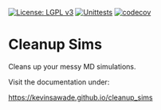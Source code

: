 [![License: LGPL v3](https://img.shields.io/badge/License-LGPL_v3-blue.svg)](https://www.gnu.org/licenses/lgpl-3.0)
[![Unittests](https://github.com/kevinsawade/cleanup_sims/actions/workflows/CI.yaml/badge.svg)](https://github.com/kevinsawade/cleanup_sims/actions/workflows/CI.yaml)
[![codecov](https://codecov.io/gh/kevinsawade/cleanup_sims/branch/main/graph/badge.svg?token=MYMAFVMXZX)](https://codecov.io/gh/kevinsawade/cleanup_sims)

# Cleanup Sims

Cleans up your messy MD simulations.

Visit the documentation under:

https://kevinsawade.github.io/cleanup_sims
